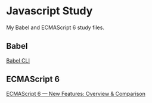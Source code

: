 # Javascript Study

My Babel and ECMAScript 6 study files.

## Babel

[Babel CLI](https://babeljs.io/docs/usage/cli/)

## ECMAScript 6

[ECMAScript 6 — New Features: Overview & Comparison](http://es6-features.org/#MethodProperties)
